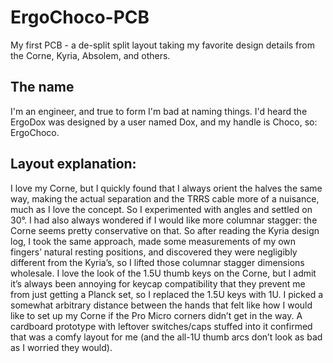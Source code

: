 # ErgoChoco-PCB
 My first PCB - a de-split split layout taking my favorite design details from the Corne, Kyria, Absolem, and others.

## The name
 I'm an engineer, and true to form I'm bad at naming things. I'd heard the ErgoDox was designed by a user named Dox, and my handle is Choco, so: ErgoChoco.
 
## Layout explanation:
I love my Corne, but I quickly found that I always orient the halves the same way, making the actual separation and the TRRS cable more of a nuisance, much as I love the concept. So I experimented with angles and settled on 30°. I had also always wondered if I would like more columnar stagger: the Corne seems pretty conservative on that. So after reading the Kyria design log, I took the same approach, made some measurements of my own fingers’ natural resting positions, and discovered they were negligibly different from the Kyria’s, so I lifted those columnar stagger dimensions wholesale. I love the look of the 1.5U thumb keys on the Corne, but I admit it’s always been annoying for keycap compatibility that they prevent me from just getting a Planck set, so I replaced the 1.5U keys with 1U. I picked a somewhat arbitrary distance between the hands that felt like how I would like to set up my Corne if the Pro Micro corners didn’t get in the way. A cardboard prototype with leftover switches/caps stuffed into it confirmed that was a comfy layout for me (and the all-1U thumb arcs don’t look as bad as I worried they would).

